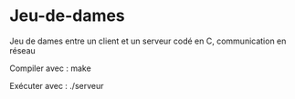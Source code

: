 # Jeu-de-dames
Jeu de dames entre un client et un serveur codé en C, communication en réseau

Compiler avec : make

Exécuter avec :  ./serveur 
